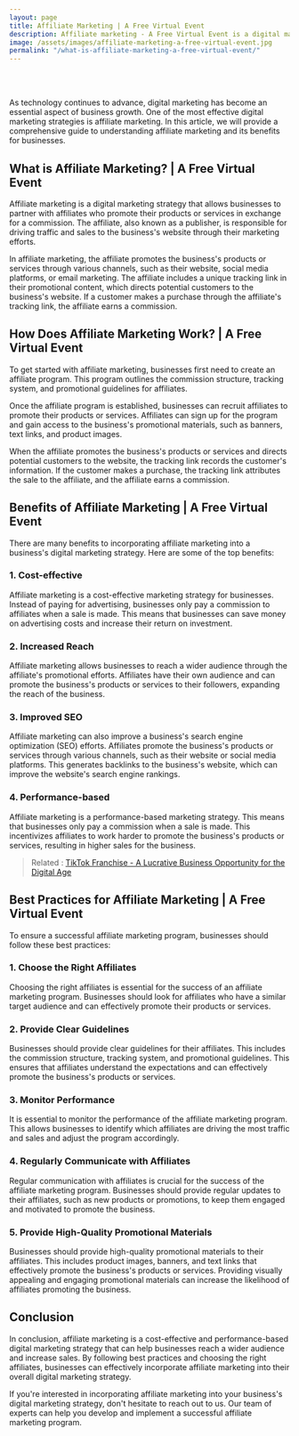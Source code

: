 ```yaml
---
layout: page
title: Affiliate Marketing | A Free Virtual Event
description: Affiliate marketing - A Free Virtual Event is a digital marketing strategy that allows businesses to partner with affiliates who promote their products or services in exchange for a commission
image: /assets/images/affiliate-marketing-a-free-virtual-event.jpg
permalink: "/what-is-affiliate-marketing-a-free-virtual-event/"
---
```


<br /><br />

As technology continues to advance, digital marketing has become an essential aspect of business growth. One of the most effective digital marketing strategies is affiliate marketing. In this article, we will provide a comprehensive guide to understanding affiliate marketing and its benefits for businesses.

## What is Affiliate Marketing? | A Free Virtual Event

Affiliate marketing is a digital marketing strategy that allows businesses to partner with affiliates who promote their products or services in exchange for a commission. The affiliate, also known as a publisher, is responsible for driving traffic and sales to the business's website through their marketing efforts.

In affiliate marketing, the affiliate promotes the business's products or services through various channels, such as their website, social media platforms, or email marketing. The affiliate includes a unique tracking link in their promotional content, which directs potential customers to the business's website. If a customer makes a purchase through the affiliate's tracking link, the affiliate earns a commission.

## How Does Affiliate Marketing Work? | A Free Virtual Event

To get started with affiliate marketing, businesses first need to create an affiliate program. This program outlines the commission structure, tracking system, and promotional guidelines for affiliates.

Once the affiliate program is established, businesses can recruit affiliates to promote their products or services. Affiliates can sign up for the program and gain access to the business's promotional materials, such as banners, text links, and product images.

When the affiliate promotes the business's products or services and directs potential customers to the website, the tracking link records the customer's information. If the customer makes a purchase, the tracking link attributes the sale to the affiliate, and the affiliate earns a commission.

## Benefits of Affiliate Marketing | A Free Virtual Event

There are many benefits to incorporating affiliate marketing into a business's digital marketing strategy. Here are some of the top benefits:

### 1. Cost-effective

Affiliate marketing is a cost-effective marketing strategy for businesses. Instead of paying for advertising, businesses only pay a commission to affiliates when a sale is made. This means that businesses can save money on advertising costs and increase their return on investment.

### 2. Increased Reach

Affiliate marketing allows businesses to reach a wider audience through the affiliate's promotional efforts. Affiliates have their own audience and can promote the business's products or services to their followers, expanding the reach of the business.

### 3. Improved SEO

Affiliate marketing can also improve a business's search engine optimization (SEO) efforts. Affiliates promote the business's products or services through various channels, such as their website or social media platforms. This generates backlinks to the business's website, which can improve the website's search engine rankings.

### 4. Performance-based

Affiliate marketing is a performance-based marketing strategy. This means that businesses only pay a commission when a sale is made. This incentivizes affiliates to work harder to promote the business's products or services, resulting in higher sales for the business.

> Related : [TikTok Franchise - A Lucrative Business Opportunity for the Digital Age](https://solarinstaller.me/tiktok-franchise/)

## Best Practices for Affiliate Marketing | A Free Virtual Event

To ensure a successful affiliate marketing program, businesses should follow these best practices:

### 1. Choose the Right Affiliates

Choosing the right affiliates is essential for the success of an affiliate marketing program. Businesses should look for affiliates who have a similar target audience and can effectively promote their products or services.

### 2. Provide Clear Guidelines

Businesses should provide clear guidelines for their affiliates. This includes the commission structure, tracking system, and promotional guidelines. This ensures that affiliates understand the expectations and can effectively promote the business's products or services.

### 3. Monitor Performance

It is essential to monitor the performance of the affiliate marketing program. This allows businesses to identify which affiliates are driving the most traffic and sales and adjust the program accordingly.

### 4. Regularly Communicate with Affiliates

Regular communication with affiliates is crucial for the success of the affiliate marketing program. Businesses should provide regular updates to their affiliates, such as new products or promotions, to keep them engaged and motivated to promote the business.

### 5. Provide High-Quality Promotional Materials

Businesses should provide high-quality promotional materials to their affiliates. This includes product images, banners, and text links that effectively promote the business's products or services. Providing visually appealing and engaging promotional materials can increase the likelihood of affiliates promoting the business.

## Conclusion

In conclusion, affiliate marketing is a cost-effective and performance-based digital marketing strategy that can help businesses reach a wider audience and increase sales. By following best practices and choosing the right affiliates, businesses can effectively incorporate affiliate marketing into their overall digital marketing strategy.

If you're interested in incorporating affiliate marketing into your business's digital marketing strategy, don't hesitate to reach out to us. Our team of experts can help you develop and implement a successful affiliate marketing program.
